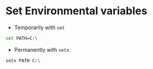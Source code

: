 # Set Environmental variables
* Temporarily with `set`
```bash
set PATH=C:\
```

* Permanently with `setx`
```bash
setx PATH C:\
```
